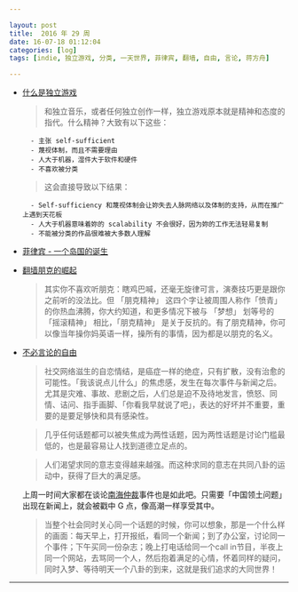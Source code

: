 ```yaml
---

layout: post
title:  2016 年 29 周
date: 16-07-18 01:12:04
categories: [log]
tags: [indie, 独立游戏, 分类, 一天世界, 菲律宾, 翻墙, 自由, 言论, 蒋方舟]

---
```


- [什么是独立游戏](https://blog.yitianshijie.net/2016/07/16/what-is-indie-game/)

	> 和独立音乐，或者任何独立创作一样，独立游戏原本就是精神和态度的指代。什么精神？大致有以下这些：

		- 主张 self-sufficient
		- 蔑视体制，而且不需要理由
		- 人大于机器，湿件大于软件和硬件
		- 不喜欢被分类

	> 这会直接导致以下结果：	

		- Self-sufficiency 和蔑视体制会让妳失去人脉网络以及体制的支持，从而在推广上遇到天花板
		- 人大于机器意味着妳的 scalability 不会很好，因为妳的工作无法轻易复制
		- 不能被分类的作品很难被大多数人理解

- [菲律宾 - 一个岛国的诞生](http://mp.weixin.qq.com/s?__biz=MzI1MTI4Njc5NA%3D%3D&idx=1&mid=2247483764&sn=498c69c36d21a81eb0bd0bf8c043d97d)

- [翻墙朋克的崛起](http://www.vice.cn/read/the-rise-of-vpn-punks)

	> 其实你不喜欢听朋克：瞎鸡巴喊，还毫无旋律可言，演奏技巧更是跟你之前听的没法比。但 「朋克精神」 这四个字让被周围人称作「愤青」 的你热血沸腾，你大约知道，和更多情况下被与 「梦想」 划等号的 「摇滚精神」 相比，「朋克精神」 是关于反抗的。有了朋克精神，你可以像当年操你妈英语一样，操所有的事情，因为都是以朋克的名义。

- [不必言论的自由](https://mp.weixin.qq.com/s?__biz=MzIzMDI2NzE2MQ%3D%3D&ascene=0&devicetype=iMac+MacBookPro12%2C1+OSX+OSX+10.11.5+build%2815F34%29&idx=1&key=77421cf58af4a6535bae769fde8f85ce827777cd822978f627e062930e9f4957a40183b173e9fd579e18af3f89b20b3d&mid=2651163631&pass_ticket=j%2Bra0v5egZd7GVCg7aY9iXTsQ1D7SJAN4H2%2F82aVcnKD8anDIQ%2BLs2AWRQnHFfcB&scene=1&sn=aa3523f63459d1712b55269ad6a249f1&srcid=0713s1FSClQay0oDRTHU4rb7&uin=Mjk4MDgwMTE0Mw%3D%3D&version=11020201)

	> 社交网络滋生的自恋情结，是癌症一样的绝症，只有扩散，没有治愈的可能性。「我该说点儿什么」的焦虑感，发生在每次事件与新闻之后。尤其是灾难、事故、悲剧之后，人们总是迫不及待地发言，愤怒、同情、诘问、指手画脚、「你看我早就说了吧」，表达的好坏并不重要，重要的是要足够快和具有感染性。

	> 几乎任何话题都可以被失焦成为两性话题，因为两性话题是讨论门槛最低的，也是最容易让人找到道德立足点的。

	> 人们渴望求同的意志变得越来越强。而这种求同的意志在共同八卦的运动中，获得了巨大的满足感。

	上周一时间大家都在谈论[南海仲裁](https://zh.wikipedia.org/wiki/菲律賓控告中國案)事件也是如此吧。只需要「中国领土问题」出现在新闻上，就会被戳中 G 点，像高潮一样享受其中。

	> 当整个社会同时关心同一个话题的时候，你可以想象，那是一个什么样的画面：每天早上，打开报纸，看同一个新闻；到了办公室，讨论同一个事件；下午买同一份杂志；晚上打电话给同一个call in节目，半夜上同一个网站，去骂同一个人，然后抱着满足的心情，怀着同样的疑问，同时入梦、等待明天一个八卦的到来，这就是我们追求的大同世界！


---
